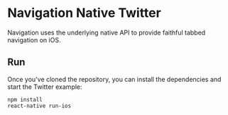# Navigation Native Twitter
Navigation uses the underlying native API to provide faithful tabbed navigation on iOS.

## Run
Once you've cloned the repository, you can install the dependencies and start the Twitter example:

    npm install
    react-native run-ios
